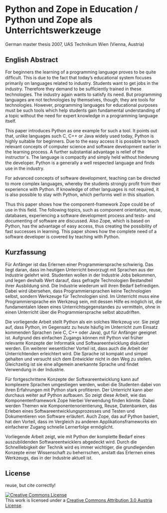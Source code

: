 Python and Zope in Education / Python und Zope als Unterrichtswerkzeuge
=======================================================================

German master thesis 2007, UAS Technikum Wien (Vienna, Austria)


English Abstract
----------------

For beginners the learning of a programming language proves to be quite difﬁcult. This is due to the
fact that today’s educational system focuses primarily on languages related to industry. Students
want to get jobs in the industry. Therefore they demand to be sufﬁciently trained in these technologies. The industry again wants to satisfy its need. But programming languages are not technologies
by themselves, though, they are tools for technologies. However, programming languages for educational purposes must be such tools which help students gain fundamental understanding of a
topic without the need for expert knowledge in a programming language itself.

This paper introduces Python as one example for such a tool. It points out that, unlike languages
such C, C++ or Java widely used today, Python is highly suitable for beginners. Due to the easy
access it is possible to teach relevant concepts of computer science and software development
earlier in the learning process. A further substantial advantage is relief of the instructor´s. The
language is compactly and simply held without hinderung the developer. Python is a generally a
well respected language and ﬁnds use in the industry.

For advanced concepts of software development, teaching can be directed to more complex languages, whereby the students strongly proﬁt from their experience with Python. If knowledge of
other languages is not required, it is also possible to stay with Python, which performs well in this
situation.

Thus this paper shows how the component-framework Zope could be of use in this ﬁeld. The
following topics, such as component orientation, reuse, databases, experiencing a software development process and tests- and documenting of software are discussed. Also Zope, which is based
on Python, has the advantage of easy access, thus creating the possibility of fast successes in learning. This paper shows how the complete need of a software developer is covered by teaching with
Python.

Kurzfassung
-----------

Für Anfänger ist das Erlernen einer Programmiersprache schwierig. Das liegt daran, dass im heutigen Unterricht bevorzugt mit Sprachen aus der Industrie gelehrt wird. Studenten wollen in der Industrie Jobs bekommen, und legen deshalb Wert darauf, dass gefragte Technologien Bestandteil ihrer Ausbildung sind. Die Industrie wiederum will ihren Bedarf befriedigen. Dabei wird übersehen, dass Programmiersprachen keine Technologien selbst, sondern Werkzeuge für Technologien sind. Im Unterricht muss eine Programmiersprache ein Werkzeug sein, mit dessen Hilfe es möglich ist, die fundamentalen Ideen eines Unterrichtsgegenstandes zu vermitteln, ohne in einen Unterricht über die Programmiersprache selbst abzudriften.

Die vorliegende Arbeit stellt Python als ein solches Werkzeug vor. Sie zeigt auf, dass Python, im Gegensatz zu heute häufig im Unterricht zum Einsatz kommenden Sprachen (wie C, C++ oder Java), gut für Anfänger geeignet ist. Aufgrund des einfachen Zugangs können mit Python viel früher relevante Konzepte der Informatik und Softwareentwicklung diskutiert werden. Ein weiterer wesentlicher Vorteil ist, dass auch die Arbeit der Unterrichtenden erleichtert wird. Die Sprache ist kompakt und simpel gehalten und versucht sich dem Entwickler nicht in den Weg zu stellen. Gleichzeitig ist sie eine allgemein anerkannte Sprache und findet Verwendung in der Industrie.

Für fortgeschrittene Konzepte der Softwareentwicklung kann auf komplexere Sprachen umgestiegen werden, wobei die Studenten dabei von ihren Erfahrungen mit Python stark profitieren. Der Unterricht kann aber durchaus weiter auf Python aufbauen. So zeigt diese Arbeit, wie das Komponentenframework Zope hierbei Verwendung finden könnte. Dabei werden Themen wie Komponentenorientierung, Reuse, Datenbanken, das Erleben eines Softwareentwicklungsprozesses und Testen und Dokumentieren von Software erläutert. Auch Zope, das auf Python basiert, hat den Vorteil, dass im Vergleich zu anderen Applikationsframeworks ein einfacherer Zugang schnelle Lernerfolge ermöglicht.

Vorliegende Arbeit zeigt, wie mit Python der komplette Bedarf eines auszubildenden Softwareentwicklers abgedeckt wird. Durch die Schnelllebigkeit der Technik wird es immer wichtiger, die grundlegenden Konzepte einer Wissenschaft zu beherrschen, anstatt das Erlernen eines Werkzeugs, das in der Industrie aktuell ist.


License
-------

reuse, but cite correctly!

<a rel="license" href="http://creativecommons.org/licenses/by/3.0/at/deed.en"><img alt="Creative Commons License" style="border-width:0" src="http://i.creativecommons.org/l/by/3.0/at/88x31.png" /></a><br />This work is licensed under a <a rel="license" href="http://creativecommons.org/licenses/by/3.0/at/deed.en">Creative Commons Attribution 3.0 Austria License</a>.
